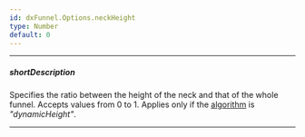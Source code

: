 ```yaml
---
id: dxFunnel.Options.neckHeight
type: Number
default: 0
---
```

---
##### shortDescription
Specifies the ratio between the height of the neck and that of the whole funnel. Accepts values from 0 to 1. Applies only if the [algorithm](/api-reference/10%20UI%20Components/dxFunnel/1%20Configuration/algorithm.md '/Documentation/ApiReference/UI_Components/dxFunnel/Configuration/#algorithm') is *"dynamicHeight"*.

---
